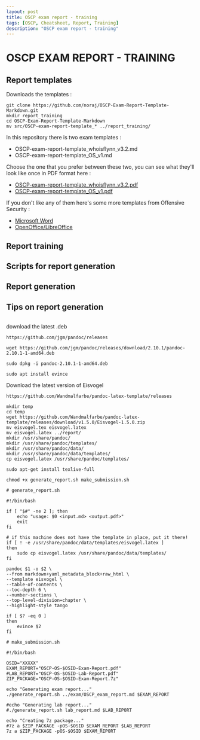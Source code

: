 ```yaml
---
layout: post
title: OSCP exam report - training
tags: [OSCP, Cheatsheet, Report, Training]
description: "OSCP exam report - training"
---
```


# OSCP EXAM REPORT - TRAINING 

## Report templates

Downloads the templates :

```
git clone https://github.com/noraj/OSCP-Exam-Report-Template-Markdown.git
mkdir report_training
cd OSCP-Exam-Report-Template-Markdown
mv src/OSCP-exam-report-template_* ../report_training/
```

In this repository there is two exam templates :

- OSCP-exam-report-template_whoisflynn_v3.2.md
- OSCP-exam-report-template_OS_v1.md

Choose the one that you prefer between these two, you can see what they'll look like once in PDF format here :

- [OSCP-exam-report-template_whoisflynn_v3.2.pdf](https://github.com/noraj/OSCP-Exam-Report-Template-Markdown/blob/master/output/OSCP-exam-report-template_whoisflynn_v3.2.pdf)
- [OSCP-exam-report-template_OS_v1.pdf](https://github.com/noraj/OSCP-Exam-Report-Template-Markdown/blob/master/output/OSCP-exam-report-template_OS_v1.pdf)

If you don't like any of them here's some more templates from Offensive Security :

- [Microsoft Word](https://www.offensive-security.com/pwk-online/PWKv1-REPORT.doc)
- [OpenOffice/LibreOffice](https://www.offensive-security.com/pwk-online/PWKv1-REPORT.odt)

## Report training 





## Scripts for report generation





## Report generation





## Tips on report generation


```

```



download the latest .deb

```
https://github.com/jgm/pandoc/releases
```

```
wget https://github.com/jgm/pandoc/releases/download/2.10.1/pandoc-2.10.1-1-amd64.deb
```

```
sudo dpkg -i pandoc-2.10.1-1-amd64.deb
```



```
sudo apt install evince
```



Download the latest version of Eisvogel

```
https://github.com/Wandmalfarbe/pandoc-latex-template/releases
```

```
mkdir temp
cd temp
wget https://github.com/Wandmalfarbe/pandoc-latex-template/releases/download/v1.5.0/Eisvogel-1.5.0.zip
mv eisvogel.tex eisvogel.latex
mv eisvogel.latex ../report/
mkdir /usr/share/pandoc/
mkdir /usr/share/pandoc/templates/
mkdir /usr/share/pandoc/data/
mkdir /usr/share/pandoc/data/templates/
cp eisvogel.latex /usr/share/pandoc/templates/
```

```
sudo apt-get install texlive-full
```



```
chmod +x generate_report.sh make_submission.sh
```



```
# generate_report.sh

#!/bin/bash

if [ "$#" -ne 2 ]; then
    echo "usage: $0 <input.md> <output.pdf>"
    exit
fi

# if this machine does not have the template in place, put it there!
if [ ! -e /usr/share/pandoc/data/templates/eisvogel.latex ]
then
    sudo cp eisvogel.latex /usr/share/pandoc/data/templates/
fi

pandoc $1 -o $2 \
--from markdown+yaml_metadata_block+raw_html \
--template eisvogel \
--table-of-contents \
--toc-depth 6 \
--number-sections \
--top-level-division=chapter \
--highlight-style tango

if [ $? -eq 0 ]
then
    evince $2
fi
```



```
# make_submission.sh

#!/bin/bash

OSID="XXXXX"
EXAM_REPORT="OSCP-OS-$OSID-Exam-Report.pdf"
#LAB_REPORT="OSCP-OS-$OSID-Lab-Report.pdf"
ZIP_PACKAGE="OSCP-OS-$OSID-Exam-Report.7z"

echo "Generating exam report..."
./generate_report.sh ../exam/OSCP_exam_report.md $EXAM_REPORT

#echo "Generating lab report..."
#./generate_report.sh lab_report.md $LAB_REPORT

echo "Creating 7z package..."
#7z a $ZIP_PACKAGE -pOS-$OSID $EXAM_REPORT $LAB_REPORT
7z a $ZIP_PACKAGE -pOS-$OSID $EXAM_REPORT
```

